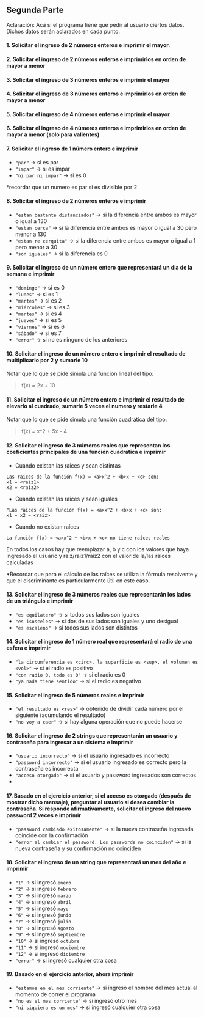 ## Segunda Parte
Aclaración: Acá sí el programa tiene que pedir al usuario ciertos datos. Dichos datos serán aclarados en cada punto.

#### 1. Solicitar el ingreso de 2 números enteros e imprimir el mayor.

#### 2. Solicitar el ingreso de 2 números enteros e imprimirlos en orden de mayor a menor

#### 3. Solicitar el ingreso de 3 números enteros e imprimir el mayor

#### 4. Solicitar el ingreso de 3 números enteros e imprimirlos en orden de mayor a menor

#### 5. Solicitar el ingreso de 4 números enteros e imprimir el mayor

#### 6. Solicitar el ingreso de 4 números enteros e imprimirlos en orden de mayor a menor (solo para valientes)

#### 7. Solicitar el ingreso de 1 número entero e imprimir
- `"par"` -> si es par
- `"impar"` -> si es impar
- `"ni par ni impar"` -> si es 0

*recordar que un numero es par si es divisible por 2

#### 8. Solicitar el ingreso de 2 números enteros e imprimir
- `"estan bastante distanciados"` -> si la diferencia entre ambos es mayor o igual a 130
- `"estan cerca"` -> si la diferencia entre ambos es mayor o igual a 30 pero menor a 130
- `"estan re cerquita"` -> si la diferencia entre ambos es mayor o igual a 1 pero menor a 30
- `"son iguales"` -> si la diferencia es 0

#### 9. Solicitar el ingreso de un número entero que representará un dia de la semana e imprimir
- `"domingo"` -> si es 0
- `"lunes"` -> si es 1
- `"martes"` -> si es 2
- `"miércoles"` -> si es 3
- `"martes"` -> si es 4
- `"jueves"` -> si es 5
- `"viernes"` -> si es 6
- `"sábado"` -> si es 7
- `"error"` -> si no es ninguno de los anteriores

#### 10. Solicitar el ingreso de un número entero e imprimir el resultado de multiplicarlo por 2 y sumarle 10
Notar que lo que se pide simula una función lineal del tipo: 
> f(x) = 2x + 10

#### 11. Solicitar el ingreso de un número entero e imprimir el resultado de elevarlo al cuadrado, sumarle 5 veces el numero y restarle 4
Notar que lo que se pide simula una función cuadrática del tipo: 
> f(x) = x^2 + 5x - 4

#### 12. Solicitar el ingreso de 3 números reales que representan los coeficientes principales de una función cuadrática e imprimir 
- Cuando existan las raíces y sean distintas
 ```
 Las raices de la función f(x) = <a>x^2 + <b>x + <c> son:
 x1 = <raiz1>
 x2 = <raiz2>
 ```
 - Cuando existan las raíces y sean iguales
  ```
 "Las raices de la función f(x) = <a>x^2 + <b>x + <c> son:
 x1 = x2 = <raiz>
 ```
 - Cuando no existan raíces
  ```
 La función f(x) = <a>x^2 + <b>x + <c> no tiene raíces reales
 ```
 En todos los casos hay que reemplazar a, b y c con los valores que haya ingresado el usuario y raiz/raiz1/raiz2 con el valor de la/las raíces calculadas
 
*Recordar que para el cálculo de las raíces se utiliza la fórmula resolvente y que el discriminante es particularmente útil en este caso. 

#### 13. Solicitar el ingreso de 3 números reales que representarán los lados de un triángulo e imprimir
- `"es equilatero"` -> si todos sus lados son iguales
- `"es isosceles"` -> si dos de sus lados son iguales y uno desigual
- `"es escaleno"` -> si todos sus lados son distintos

#### 14. Solicitar el ingreso de 1 número real que representará el radio de una esfera e imprimir
- `"la circunferencia es <circ>, la superficie es <sup>, el volumen es <vol>"` -> si el radio es positivo
- `"con radio 0, todo es 0"` -> si el radio es 0
- `"ya nada tiene sentido"` -> si el radio es negativo

#### 15.  Solicitar el ingreso de 5 números reales e imprimir
- `"el resultado es <res>"` -> obtenido de dividir cada número por el siguiente (acumulando el resultado)
- `"no voy a caer"` -> si hay alguna operación que no puede hacerse

#### 16.  Solicitar el ingreso de 2 strings que representarán un usuario y contraseña para ingresar a un sistema e imprimir
- `"usuario incorrecto"` -> si el usuario ingresado es incorrecto
- `"password incorrecto"` -> si el usuario ingresado es correcto pero la contraseña es incorrecta
- `"acceso otorgado"` -> si el usuario y password ingresados son correctos
- 
#### 17. Basado en el ejercicio anterior, si el acceso es otorgado (después de mostrar dicho mensaje), preguntar al usuario si desea cambiar la contraseña. Si responde afirmativamente, solicitar el ingreso del nuevo password 2 veces e imprimir
- `"password cambiado exitosamente"` -> si la nueva contraseña ingresada coincide con la confirmación
- `"error al cambiar el password. Los passwords no coinciden"` -> si la nueva contraseña y su confirmación no coinciden

#### 18. Solicitar el ingreso de un string que representará un mes del año e imprimir 
- `"1"` -> si ingresó `enero`
- `"2"` -> si ingresó `febrero`
- `"3"` -> si ingresó `marzo`
- `"4"` -> si ingresó `abril`
- `"5"` -> si ingresó `mayo`
- `"6"` -> si ingresó `junio`
- `"7"` -> si ingresó `julio`
- `"8"` -> si ingresó `agosto`
- `"9"` -> si ingresó `septiembre`
- `"10"` -> si ingresó `octubre`
- `"11"` -> si ingresó `noviembre`
- `"12"` -> si ingresó  `diciembre`
- `"error"` -> si ingresó cualquier otra cosa

#### 19. Basado en el ejercicio anterior, ahora imprimir
- `"estamos en el mes corriente"` -> si ingreso el nombre del mes actual al momento de correr el programa
- `"no es el mes corriente"` -> si ingresó otro mes
- `"ni siquiera es un mes"` -> si ingresó cualquier otra cosa